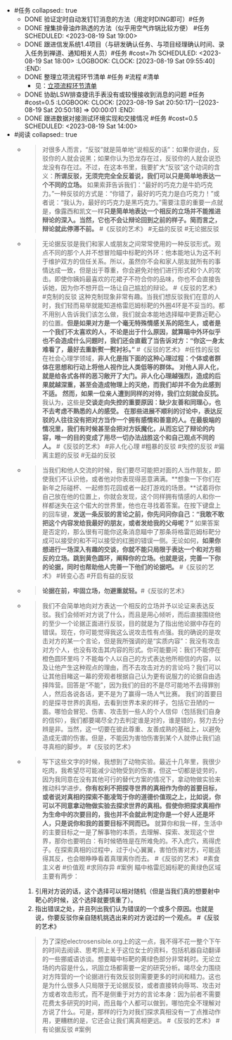 - #任务
  collapsed:: true
	- DONE 验证定时自动发钉钉消息的方法（用定时DING即可）#任务
	- DONE 搜集排骨油炸熟透的方法（似乎用空气炸锅比较方便） #任务
	  SCHEDULED: <2023-08-19 Sat 19:00>
	- DONE 跟进信发系统1.4项目（与研发确认任务、与项目经理确认时间、录入任务到禅道、通知相关人员）#任务 #cost=7h
	  SCHEDULED: <2023-08-19 Sat 18:00>
	  :LOGBOOK:
	  CLOCK: [2023-08-19 Sat 09:55:40]
	  :END:
	- DONE 整理立项流程环节清单 #任务 #流程 #清单
		- 见：[立项流程环节清单](https://www.notion.so/f8e922956f684081821b24c2a47dab0f?pvs=4#903b574d3e0845abbca2db7dde802afc)
	- DONE 协助LSW排查捷讯手表没有或较慢接收到消息的问题 #任务 #cost=0.5
	  :LOGBOOK:
	  CLOCK: [2023-08-19 Sat 20:50:17]--[2023-08-19 Sat 20:50:18] =>  00:00:01
	  :END:
	- DONE 跟进数据对接测试环境实现和交接情况 #任务 #cost=0.5
	  SCHEDULED: <2023-08-19 Sat 14:00>
- #阅读
  collapsed:: true
	- >对很多人而言，“反驳”就是简单地“说相反的话”：如果你说白，反驳你的人就会说黑；如果你认为恐龙存在过，反驳你的人就会说恐龙没有存在过。不过，在这本书里，我要扩大“反驳”这个动词的含义：**所谓反驳，无须完完全全反着说，我们可以只是简单地表达一个不同的立场。**
	  如果索菲告诉我们：“最好的巧克力是牛奶巧克力。”一种反驳的方式是：“你错了，最好的巧克力是白巧克力！”或者说：“我认为，最好的巧克力是黑巧克力。”需要注意的重要一点就是，像露西和凯文一样**只是简单地表达一个相反的立场并不能推进辩论的深入。当然，它也不会让辩论回到之前的样子。简而言之，辩论就此停滞不前。**
	  #《反驳的艺术》 #无益的反驳 #无论据反驳
	- >无论据反驳是我们和家人或朋友之间常常使用的一种反驳形式。观点不同的那个人并不想冒险瞄中标靶的外环：他本能地认为这不利于维护双方的信任关系。所以，虽然你不会和家人朋友就所有的事情达成一致，但是出于尊重，你会避免对他们进行形式和个人的攻击。即使你姨妈最喜欢的花裙子不符合你的品味，你也不会直接告诉她，因为你不想开启一场让自己尴尬的辩论。
	  #《反驳的艺术》 #克制的反驳
	  >这种克制现象非常有趣。当我们想反驳我们在意的人时，我们轻而易举就能知道格雷厄姆标靶的外圈4环是不妥当的。都不用别人告诉我们该怎么做，我们就会本能地选择瞄中更靠近靶心的位置。**但是如果对方是一个毫无特殊情感关系的陌生人，或者是一个我们不太喜欢的人，不论是出于什么原因，就算瞄中外环似乎也不会造成什么问题时，我们还会直截了当告诉对方：“你这一身太难看了，最好去重新熨一熨衬衫。”**
	  #《反驳的艺术》 #任性的反驳
	  >在社会心理学领域，**非人化是指下面的这种心理过程：个体或者群体在思想和行动上将他人视作比人类低等的群体。**
	  **对他人非人化，就是给各式各样的恶习敞开了大门。非人化心理越强烈，造成的后果就越深重，甚至会造成物理上的灭绝，而我们却并不会为此感到不适。**
	  **然而，如果一位亲人遭到同样的对待，我们立刻就会反抗。**
	  我认为，这些是**交谈走向失控的重要原因：缺少友善和同理心，也不去考虑不熟悉的人的感受。**
	  **在那些进展不顺利的讨论中，表达反驳的人往往没有把对方当作一个拥有感情和善意的人。在最极端的情况里，我们有时候甚至会把对方妖魔化，从而忘记了辩论的内容，唯一的目的变成了用尽一切办法战胜这个和自己观点不同的人。**
	  #《反驳的艺术》 #非人化心理 #粗暴的反驳 #失控的反驳 #偏离主题的反驳 #无益的反驳
	- >当我们和他人交流的时候，我们要尽可能把对面的人当作朋友，即使我们不认识他，或者他对你表现得恶意满满。**想象一下你们在新年之际碰杯、一起修剪花园或者一起打游戏的场景。**试着将你自己放在他的位置上，你就会发现，这个同样拥有情感的人和你一样都迷失在这个偌大的世界里，他也在寻找着答案。在按下键盘上的回车键，**发送一条反驳的言论之前，你先问问你自己：“我敢不敢把这个内容发给我最好的朋友，或者发给我的父母呢？”**
	  如果答案是否定的，那么很有可能你这条消息瞄中了那条将格雷厄姆标靶分成可以接受的和不可以接受的红圈的错误一侧。无论如何，**如果你想进行一场深入有趣的交谈，你就不能只局限于表达一个和对方相反的立场。跳到黄色圆环，阐释你的立场。也就是说，完善一下你的论据，同时也帮助他人完善一下他们的论据吧。**
	  #《反驳的艺术》 #转变心态 #开启有益的反驳
	- >**论据在前，牢固立场，勿避重就轻。**#《反驳的艺术》
	- >我们不会简单地向对方表达一个相反的立场并予以论证来表达反驳。我们会倾听对方说了什么，而且是用心倾听，而后直接围绕他的至少一个论据正面进行反驳，目的就是为了指出他论据中存在的错误。现在，你可能觉得我这么说攻击性有点强。我的确说的是攻击对方的某一个言论，但是我所强调的是“实质内容”：我没有攻击对方个人，也没有攻击其内容的形式。你可能要问：我们不能停在橙色圆环里吗？不能每个人以自己的方式表达他所相信的内容，以及让他产生这种观点的理由，而不去攻击对方的言论吗？我们可以让其他目睹这一幕的旁观者根据自己认为更有说服力的论据自由选择阵营。回答是“不能”，因为我们的目的不是尽可能地不去得罪别人，然后各说各话，更不是为了赢得一场人气比赛。
	  我们的首要目的是探寻世界的真相，去看到世界本来的样子，包括它丑陋的一面。哪怕会冒犯、伤害、攻击到一些人的个人信仰（包括我们自身的信仰），我们都要竭尽全力去判定谁是对的，谁是错的，努力去分辨是非。当然，这一切要在彼此尊重、友善成熟的基础上，以避免造成无谓的伤害。但是，不能因为害怕伤害到某个人就停止我们追寻真相的脚步。
	  #《反驳的艺术》
	- >写下这些文字的时候，我想到了动物实验。最近十几年里，我很少吃肉，我希望尽可能减少动物受到的伤害，但这一切都是徒劳的，因为我同意在没有其他可行的替代方案的情况下，拿动物做实验来推动科学进步。**你有权利不把探寻世界的真相作为你的首要目标，或者说对真相的探索不能凌驾于你的道德价值观之上，比如说，你可以不同意拿动物做实验去探求世界的真相。假使你把探求真相作为生命中的次要目的，我也并不会就此判定你是一个好人还是坏人，只是说你和我的首要目标不同而已。**
	  就算你和我一样，生活中的主要目标之一是了解事物的本质，去理解、探索、发现这个世界，那你也要明白：有时候牺牲是在所难免的。不入虎穴，焉得虎子。在探索真相的过程中，过于小心翼翼，害怕伤害对方，可能适得其反，也会眼睁睁看着真理离你而去。
	  #《反驳的艺术》 #素食主义者 #价值观 #求同存异 #案例
	  >瞄中格雷厄姆标靶的黄绿色区域主要有两步：
	  1. 引用对方说的话，这个选择可以相对随机（但是当我们真的想要射中靶心的时候，这个选择就要慎重了）。
	  2. 指出错误之处，并且列出我们认为错误的一个或多个原因。也就是说，你要反驳你亲自随机挑选出来的对方说过的一个观点。
	  #《反驳的艺术》 
	  >为了深挖electrosensible.org上的这一点，我不得不花一整个下午的时间去阅读、思考网上关于这位女士的资料，包括机器自动翻译的一些挪威语访谈。想要瞄中标靶的黄绿色部分非常耗时。无论立场的内容是什么，巩固立场都需要一定的研究分析。竭尽全力围绕对方阵营的一个论据进行有效反驳则需要更多的时间和精力。这也是为什么很多人只局限于无论据反驳，或者直接转向辱骂、攻击对方或者攻击形式，而不是侧重于对方的言论本身：因为前者不需要花费太多研究的时间，而且每个人都可以做到，哪怕完全不理解对方说了什么。可是，那样的行为对我们探求真相没有一丁点推动作用，更糟糕的是，它还会让我们离真相更远。
	  #《反驳的艺术》 #有论据反驳 #案例